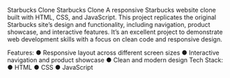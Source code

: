 Starbucks Clone
Starbucks Clone
A responsive Starbucks website clone built with HTML, CSS, and JavaScript. This project replicates the original Starbucks site’s design and functionality, including navigation, product showcase, and interactive features. It’s an excellent project to demonstrate web development skills with a focus on clean code and responsive design.

Features:
● Responsive layout across different screen sizes
● Interactive navigation and product showcase
● Clean and modern design
Tech Stack:
● HTML
● CSS
● JavaScript
